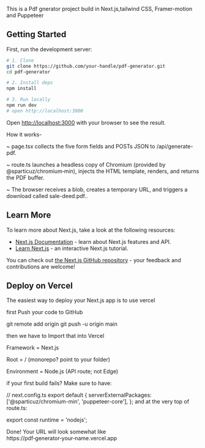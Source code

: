 This is a Pdf gnerator project build in Next.js,tailwind CSS, Framer-motion and Puppeteer

## Getting Started

First, run the development server:

```bash
# 1. Clone
git clone https://github.com/your‑handle/pdf‑generator.git
cd pdf‑generator

# 2. Install deps
npm install

# 3. Run locally
npm run dev
# open http://localhost:3000

```

Open [http://localhost:3000](http://localhost:3000) with your browser to see the result.


How it works- 

~ page.tsx collects the five form fields and POSTs JSON to /api/generate-pdf.

~ route.ts launches a headless copy of Chromium (provided by @sparticuz/chromium‑min), injects the HTML template, renders, and returns the PDF buffer.

~ The browser receives a blob, creates a temporary URL, and triggers a download called sale-deed.pdf..

## Learn More

To learn more about Next.js, take a look at the following resources:

- [Next.js Documentation](https://nextjs.org/docs) - learn about Next.js features and API.
- [Learn Next.js](https://nextjs.org/learn) - an interactive Next.js tutorial.

You can check out [the Next.js GitHub repository](https://github.com/vercel/next.js) - your feedback and contributions are welcome!

## Deploy on Vercel

The easiest way to deploy your Next.js app is to use vercel 


first Push your code to GitHub

git remote add origin <name of the repo of the respective user>
git push -u origin main

then we have to Import that into Vercel

Framework = Next.js

Root = / (monorepo? point to your folder)

Environment = Node.js (API route; not Edge)

if your first build fails?
Make sure to have:

// next.config.ts
export default {
  serverExternalPackages: ['@sparticuz/chromium-min', 'puppeteer-core'],
};
and at the very top of route.ts:

export const runtime = 'nodejs';

Done! Your URL will look somewhat like
https://pdf‑generator‑your‑name.vercel.app



